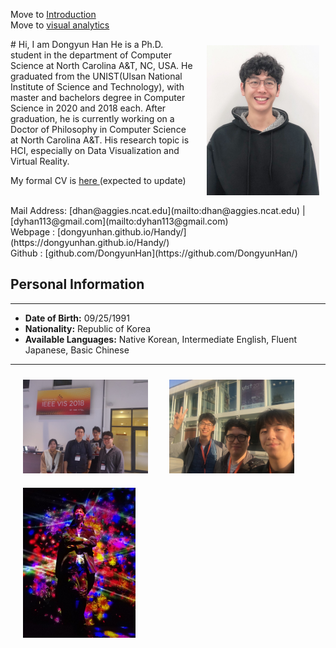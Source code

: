 Move to <a href="../Handy/introduction/">Introduction</a> </br>
Move to <a href="../Handy/visualanalytics/">visual analytics</a>

<img src="img/temp_my_image.jpeg" width="180" style ="margin-left:10px; padding: 10px; float:right;">
# Hi, I am Dongyun Han
He is a Ph.D. student in the department of Computer Science at North Carolina A&T, NC, USA. He graduated from the UNIST(Ulsan National Institute of Science and Technology), with master and bachelors degree in Computer Science in 2020 and 2018 each. After graduation, he is currently working on a Doctor of Philosophy in Computer Science at North Carolina A&T. His research topic is HCI, especially on Data Visualization and Virtual Reality.

My formal CV is <a href="source/DongyunHan_Resume.pdf"> here </a> (expected to update)

</br>
Mail Address: [dhan@aggies.ncat.edu](mailto:dhan@aggies.ncat.edu) | [dyhan113@gmail.com](mailto:dyhan113@gmail.com) </br>
Webpage : [dongyunhan.github.io/Handy/](https://dongyunhan.github.io/Handy/) </br>
Github : [github.com/DongyunHan](https://github.com/DongyunHan/) </br>

<!-- Phone: +1-336-554-1087 / +82-10-5773-6408 -->

<!-- </br> -->
<!--
## Research Interests

---

#### HCI (Especially on VR & AR)

#### Information Visualisation and Visual Analytics

<br>

## Education

---

<div>
<h4> North Carolina Agricultural and Technical State University, NC, USA</h4>
<img src="img/NCAT_logo.png" width="40" style="margin-top:0; margin-bottom:20px ; border:0; display:inline-block; ">
<div style="display:inline-block">
Ph.D. in, Computer Science </br>
Jan.' 2020 - Present
</div>
</div>

<div>
<h4> Ulsan National Institute of Science and Technology, Ulasn, Republic of Korea </h4>
<img src="img/UNIST_logo.png" width="40" style="margin-top:0; margin-bottom:20px ; border:0; display:inline-block; ">
<div style="display:inline-block">
Master in, Computer Science </br>
March’ 2018 - Feb.' 2020 (expected to graduate)
</div>
</div>

<div>
<h4> Ulsan National Institute of Science and Technology, Ulasn, Republic of Korea </h4>
<img src="img/UNIST_logo.png" width="40" style="margin-top:0; margin-bottom:20px ; border:0; display:inline-block; ">
<div style="display:inline-block">
Bachelor in, Electrical and Computer Engineering </br>
March’ 2010 - February’ 2018 (including 2 years for Military Service in the Air force)
</div>
</div>

<br>
## Research Experience
-----

#### **Internship** at Interactive Visual Analysis & Data Exploration Reasearch Lab, UNIST </br>

- Supervisor : Prof. Sung-Ahn Ko and Prof. Young-Woo Park, UNIST
- Period: June ’17 - Dec. ’17
- Submit to HCI Korea ’18 Creative Award
- Cooperated with a design background student
- Built a concept of AR device to show how many fine dusts exist in the air intuitively
  OK, Developers, Now you can design: An Interactive feedback-based Mobile GUI Prototyping Tool

#### **Intership** at High-performance Visual Computing Lab, UNIST </br>

- Supervisor : Prof. Won-Ki Jeong, UNIST
- Period: Nov. ’12 - February ’13
- Research about _"Reconstructing Perpendicular Images from Multi-Scale Images of the Brain"_
- Down sampled images from set of several parallel cross-sectional images of the brain in high resolu- tion, reconstruct the perpendicular images in clear resolution

#### **Internship** at Biomathematics Lab, UNIST. </br>

- Supervisor : Prof. Chang-Hyeong Lee, UNIST
- Period: March ’12 - May ’12
- Present Poster about **_"Representing Diagram for How MERS-CoV is Spreaded"_**
- Represented a diagram how infectees will be infected,cured or died by describing each nodes for possible states of infectees and each links for percentage of change from state A to state B

<!--
Supervisor : Prof. Sung-Ahn Ko, UNIST June ’18 - Sep.’18
- Under Submitting to ACM UIST ’19 as the third author
- Interviewed with 16 novice developers to understand their problems with an existing tool
- Built a mobile GUI prototyping tool in Google Extension that provides instant feedback on users design -->
<!--
## Awards & Achievements

---

- Awarded the Creative Award for design work presentation at HCI KOREA ’18
- Registered patent application named ’Visualization Apparatus for Displaying Fine Dust’ as patent number 18-83657

## Computer Skills

---

- **Languages:** Python, C#, HTML, JavaScript, Ajax, ...
- **Technologies:** Keras, Flask, MongoDB, ... -->

## Personal Information

---

- **Date of Birth:** 09/25/1991 </br>
- **Nationality:** Republic of Korea </br>
- **Available Languages:** Native Korean, Intermediate English, Fluent Japanese, Basic Chinese

---

<div>
<img src="img/VIS_2018.jpeg" width="200" style ="margin-left:10px; padding: 10px; ">
<img src="img/UIST_2018.jpg" width="200"style ="margin-left:10px; padding: 10px; ">
<img src="img/Dongyun_2019.jpeg" width="180" style ="margin-left:10px; padding: 10px; ">
</div>

<!-- For full documentation visit [mkdocs.org](https://mkdocs.org).

## Commands

* `mkdocs new [dir-name]` - Create a new project.
* `mkdocs serve` - Start the live-reloading docs server.
* `mkdocs build` - Build the documentation site.
* `mkdocs help` - Print this help message.

## Project layout

    mkdocs.yml    # The configuration file.
    docs/
        index.md  # The documentation homepage.
        ...       # Other markdown pages, images and other files. -->

